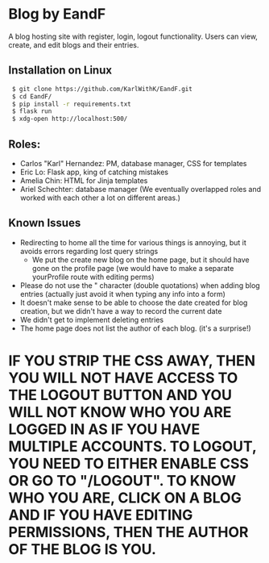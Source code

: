 # Blog by EandF
A blog hosting site with register, login, logout functionality. Users can view, create, and edit blogs and their entries. 

## Installation on Linux
```sh
 $ git clone https://github.com/KarlWithK/EandF.git
 $ cd EandF/
 $ pip install -r requirements.txt
 $ flask run
 $ xdg-open http://localhost:500/
```

## Roles:
- Carlos "Karl" Hernandez: PM, database manager, CSS for templates
- Eric Lo: Flask app, king of catching mistakes
- Amelia Chin: HTML for Jinja templates
- Ariel Schechter: database manager
(We eventually overlapped roles and worked with each other a lot on different areas.)

## Known Issues
- Redirecting to home all the time for various things is annoying, but it avoids errors regarding lost query strings
  - We put the create new blog on the home page, but it should have gone on the profile page (we would have to make a separate yourProfile route with editing perms)
- Please do not use the " character (double quotations) when adding blog entries (actually just avoid it when typing any info into a form)
- It doesn't make sense to be able to choose the date created for blog creation, but we didn't have a way to record the current date
- We didn't get to implement deleting entries
- The home page does not list the author of each blog. (it's a surprise!)

# IF YOU STRIP THE CSS AWAY, THEN YOU WILL NOT HAVE ACCESS TO THE LOGOUT BUTTON AND YOU WILL NOT KNOW WHO YOU ARE LOGGED IN AS IF YOU HAVE MULTIPLE ACCOUNTS. TO LOGOUT, YOU NEED TO EITHER ENABLE CSS OR GO TO "/LOGOUT". TO KNOW WHO YOU ARE, CLICK ON A BLOG AND IF YOU HAVE EDITING PERMISSIONS, THEN THE AUTHOR OF THE BLOG IS YOU.
